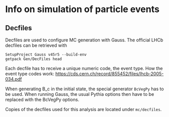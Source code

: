 
# Info on simulation of particle events

## Decfiles

Decfiles are used to configure MC generation with Gauss.
The official LHCb decfiles can be retrieved with

    SetupProject Gauss v45r5 --build-env
    getpack Gen/DecFiles head

Each decfile has to receive a unique numeric code, the event type.
How the event type codes work: https://cds.cern.ch/record/855452/files/lhcb-2005-034.pdf

When generating B_c in the initial state, the special generator `BcVegPy` has to be used.
When running Gauss, the usual Pythia options then have to be replaced with the BcVegPy options.

Copies of the decfiles used for this analysis are located under `mc/decfiles`.

